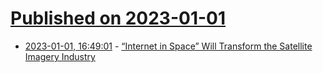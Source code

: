 # [Published on 2023-01-01](index.md)

* [2023-01-01, 16:49:01](https://news.ycombinator.com/item?id=34207926) - [“Internet in Space” Will Transform the Satellite Imagery Industry](https://joemorrison.substack.com/p/how-internet-in-space-will-transform)
